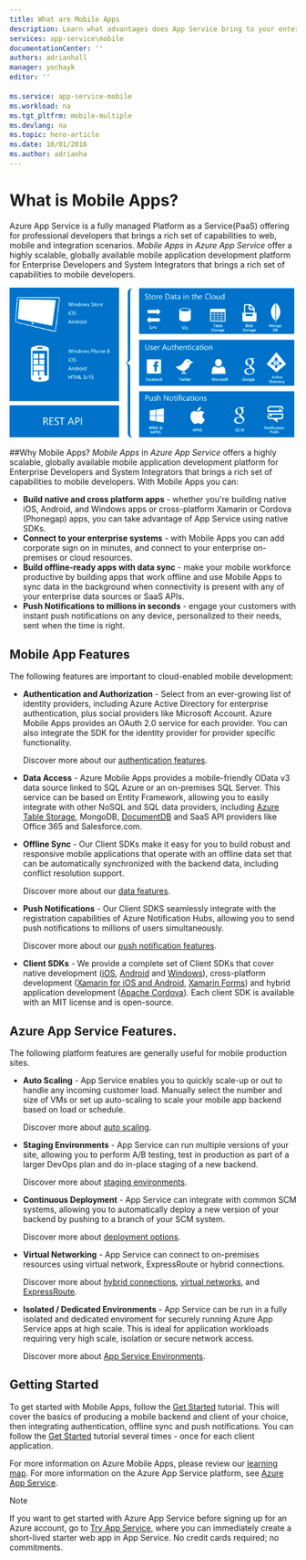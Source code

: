 ```yaml
---
title: What are Mobile Apps
description: Learn what advantages does App Service bring to your enterprise mobile apps.
services: app-service\mobile
documentationCenter: ''
authors: adrianhall
manager: yochayk
editor: ''

ms.service: app-service-mobile
ms.workload: na
ms.tgt_pltfrm: mobile-multiple
ms.devlang: na
ms.topic: hero-article
ms.date: 10/01/2016
ms.author: adrianha
---
```


# <a name="getting-started"> </a>What is Mobile Apps?

Azure App Service is a fully managed Platform as a Service(PaaS) offering for professional developers
that brings a rich set of capabilities to web, mobile and integration scenarios. *Mobile Apps* in
*Azure App Service* offer a highly scalable, globally available mobile application development platform
for Enterprise Developers and System Integrators that brings a rich set of capabilities to mobile developers.

![Mobile Apps](./media/app-service-mobile-value-prop/overview.png)

##Why Mobile Apps?
*Mobile Apps* in *Azure App Service* offers a highly scalable, globally available mobile application
development platform for Enterprise Developers and System Integrators that brings a rich set of capabilities
to mobile developers. With Mobile Apps you can:

- **Build native and cross platform apps** - whether you're building native iOS, Android, and Windows apps
  or cross-platform Xamarin or Cordova (Phonegap) apps, you can take advantage of App Service using native SDKs.
- **Connect to your enterprise systems** - with Mobile Apps you can add corporate sign on in minutes, and
  connect to your enterprise on-premises or cloud resources.
- **Build offline-ready apps with data sync** - make your mobile workforce productive by building apps that
  work offline and use Mobile Apps to sync data in the background when connectivity is present with any of your
  enterprise data sources or SaaS APIs.
- **Push Notifications to millions in seconds** - engage your customers with instant push notifications on
any device, personalized to their needs, sent when the time is right.

## Mobile App Features
The following features are important to cloud-enabled mobile development:

- **Authentication and Authorization** - Select from an ever-growing list of identity providers, including
  Azure Active Directory for enterprise authentication, plus social providers like Microsoft Account.  Azure Mobile Apps provides an OAuth 2.0  service for each provider.  You can also
  integrate the SDK for the identity provider for provider specific functionality.

  Discover more about our [authentication features].

- **Data Access** - Azure Mobile Apps provides a mobile-friendly OData v3 data source linked to SQL Azure or
  an on-premises SQL Server.  This service can be based on Entity Framework, allowing you to easily integrate
  with other NoSQL and SQL data providers, including [Azure Table Storage], MongoDB, [DocumentDB] and SaaS API
  providers like Office 365 and Salesforce.com.
- **Offline Sync** - Our Client SDKs make it easy for you to build robust and responsive mobile applications
  that operate with an offline data set that can be automatically synchronized with the backend data, including
  conflict resolution support.

  Discover more about our [data features].

- **Push Notifications** - Our Client SDKS seamlessly integrate with the registration capabilities of Azure
  Notification Hubs, allowing you to send push notifications to millions of users simultaneously.

  Discover more about our [push notification features].

- **Client SDKs** - We provide a complete set of Client SDKs that cover native development ([iOS], [Android] and
  [Windows]), cross-platform development ([Xamarin for iOS and Android], [Xamarin Forms]) and hybrid application
  development ([Apache Cordova]).  Each client SDK is available with an MIT license and is open-source.

## Azure App Service Features.
The following platform features are generally useful for mobile production sites.

- **Auto Scaling** - App Service enables you to quickly scale-up or out to handle any incoming customer
  load. Manually select the number and size of VMs or set up auto-scaling to scale your mobile app backend
  based on load or schedule.

  Discover more about [auto scaling].

- **Staging Environments** - App Service can run multiple versions of your site, allowing you to perform A/B testing, test
  in production as part of a larger DevOps plan and do in-place staging of a new backend.

  Discover more about [staging environments].

- **Continuous Deployment** - App Service can integrate with common SCM systems, allowing you to automatically deploy
  a new version of your backend by pushing to a branch of your SCM system.

  Discover more about [deployment options].
* **Virtual Networking** - App Service can connect to on-premises resources using virtual network, ExpressRoute or hybrid
  connections.

  Discover more about [hybrid connections], [virtual networks], and [ExpressRoute].
* **Isolated / Dedicated Environments** - App Service can be run in a fully isolated and dedicated enviroment for securely
  running Azure App Service apps at high scale.  This is ideal for application workloads requiring very high scale, isolation
  or secure network access.

  Discover more about [App Service Environments].

## Getting Started
To get started with Mobile Apps, follow the [Get Started] tutorial.  This will cover the basics
of producing a mobile backend and client of your choice, then integrating authentication, offline
sync and push notifications.  You can follow the [Get Started] tutorial several times - once for
each client application.

For more information on Azure Mobile Apps, please review our [learning map].
For more information on the Azure App Service platform, see [Azure App Service].

>[!NOTE]
> If you want to get started with Azure App Service before signing up for an
> Azure account, go to [Try App Service](https://azure.microsoft.com/try/app-service/mobile/), where
> you can immediately create a short-lived starter web app in App Service. No credit cards required;
> no commitments.

<!-- URLs. -->
[Migrate your Mobile Service to App Service]: ./app-service-mobile-migrating-from-mobile-services.md
[Azure App Service]: ../app-service/app-service-value-prop-what-is.md
[Get Started]: ./app-service-mobile-ios-get-started.md
[Azure Table Storage]: ../storage/storage-getting-started-guide.md
[DocumentDB]: ../documentdb/documentdb-get-started.md
[authentication features]: ./app-service-mobile-auth.md
[data features]: ./app-service-mobile-offline-data-sync.md
[push notification features]: ../notification-hubs/notification-hubs-push-notification-overview.md
[iOS]: ./app-service-mobile-ios-how-to-use-client-library.md
[Android]: ./app-service-mobile-android-how-to-use-client-library.md
[Windows]: ./app-service-mobile-dotnet-how-to-use-client-library.md
[Xamarin for iOS and Android]: ./app-service-mobile-dotnet-how-to-use-client-library.md
[Xamarin Forms]: ./app-service-mobile-xamarin-forms-get-started.md
[Apache Cordova]: ./app-service-mobile-cordova-how-to-use-client-library.md
[auto scaling]: ../app-service-web/web-sites-scale.md
[staging environments]: ../app-service-web/web-sites-staged-publishing.md
[deployment options]: ../app-service-web/web-sites-deploy.md
[hybrid connections]: ../app-service-web/web-sites-hybrid-connection-get-started.md
[virtual networks]: ../app-service-web/web-sites-integrate-with-vnet.md
[ExpressRoute]: ../app-service-web/app-service-app-service-environment-network-configuration-expressroute.md
[App Service Environments]: ../app-service-web/app-service-app-service-environment-intro.md
[learning map]: https://azure.microsoft.com/documentation/learning-paths/appservice-mobileapps/